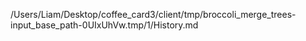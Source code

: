 /Users/Liam/Desktop/coffee_card3/client/tmp/broccoli_merge_trees-input_base_path-0UIxUhVw.tmp/1/History.md